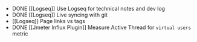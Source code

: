 - DONE [[Logseq]] Use Logseq for technical notes and dev log
- DONE [[Logseq]] Live syncing with git
- [[Logseq]] Page links vs tags
- DONE [[Jmeter Influx Plugin]] Measure Active Thread for `virtual users` metric
